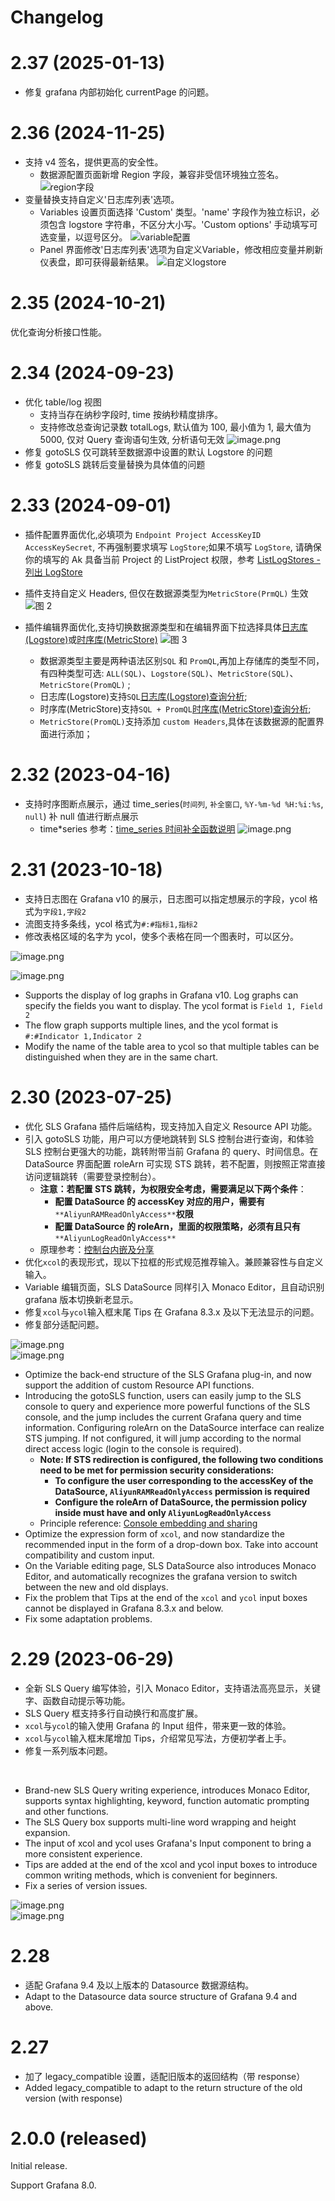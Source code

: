 # Changelog

# 2.37 (2025-01-13)

- 修复 grafana 内部初始化 currentPage 的问题。

# 2.36 (2024-11-25)

- 支持 v4 签名，提供更高的安全性。
  - 数据源配置页面新增 Region 字段，兼容非受信环境独立签名。
    ![region字段](./img/2.36/region_2.36.png)
- 变量替换支持自定义'日志库列表'选项。
  - Variables 设置页面选择 'Custom' 类型。'name' 字段作为独立标识，必须包含 logstore 字符串，不区分大小写。'Custom options' 手动填写可选变量，以逗号区分。
    ![variable配置](./img/2.36/variable_2.36.jpg)
  - Panel 界面修改'日志库列表'选项为自定义Variable，修改相应变量并刷新仪表盘，即可获得最新结果。
    ![自定义logstore](./img/2.36/custom.jpg)
    

# 2.35 (2024-10-21)

优化查询分析接口性能。

# 2.34 (2024-09-23)

- 优化 table/log 视图
  - 支持当存在纳秒字段时, time 按纳秒精度排序。
  - 支持修改总查询记录数 totalLogs, 默认值为 100, 最小值为 1, 最大值为 5000, 仅对 Query 查询语句生效, 分析语句无效
    ![image.png](./img/2.34/totalLogs_2.34.png)
- 修复 gotoSLS 仅可跳转至数据源中设置的默认 Logstore 的问题
- 修复 gotoSLS 跳转后变量替换为具体值的问题

# 2.33 (2024-09-01)

- 插件配置界面优化,必填项为 `Endpoint Project AccessKeyID AccessKeySecret`, 不再强制要求填写 `LogStore`;如果不填写 `LogStore`, 请确保你的填写的 Ak 具备当前 Project 的 ListProject 权限，参考 [ListLogStores - 列出 LogStore](https://help.aliyun.com/zh/sls/developer-reference/api-sls-2020-12-30-listlogstores)
- 插件支持自定义 Headers, 但仅在数据源类型为`MetricStore(PrmQL)` 生效
  ![图 2](./img/2.33/config_editor_2.33.png)
- 插件编辑界面优化,支持切换数据源类型和在编辑界面下拉选择具体[日志库(Logstore)](https://help.aliyun.com/zh/sls/product-overview/logstore)或[时序库(MetricStore)](https://help.aliyun.com/zh/sls/product-overview/metricstore?spm=a2c4g.11186623.0.0.2e8b60d1YQznSr)
  ![图 3](./img/2.33/query_editor_2.33.png)

  - 数据源类型主要是两种语法区别`SQL` 和 `PromQL`,再加上存储库的类型不同，有四种类型可选: `ALL(SQL)`、`Logstore(SQL)`、`MetricStore(SQL)`、`MetricStore(PromQL)` ;
  - 日志库(Logstore)支持`SQL`[日志库(Logstore)查询分析](https://help.aliyun.com/zh/sls/user-guide/search-and-analysis);
  - 时序库(MetricStore)支持`SQL + PromQL`[时序库(MetricStore)查询分析](https://help.aliyun.com/zh/sls/user-guide/search-and-analysis);
  - `MetricStore(PromQL)`支持添加 `custom Headers`,具体在该数据源的配置界面进行添加；

# 2.32 (2023-04-16)

- 支持时序图断点展示，通过 time_series(`时间列`, `补全窗口`, `%Y-%m-%d %H:%i:%s`, `null`) 补 null 值进行断点展示
  - time*series 参考：[time_series 时间补全函数说明](https://help.aliyun.com/zh/sls/user-guide/date-and-time-functions-1?spm=a2c4g.11186623.0.i10#section-wsz-wt2-4fb)
    ![image.png](https://img.alicdn.com/imgextra/i2/O1CN01HzGO5d1Xg48MpyJHS*!!6000000002952-0-tps-3116-1144.jpg)

# 2.31 (2023-10-18)

- 支持日志图在 Grafana v10 的展示，日志图可以指定想展示的字段，ycol 格式为`字段1,字段2`
- 流图支持多条线，ycol 格式为`#:#指标1,指标2`
- 修改表格区域的名字为 ycol，使多个表格在同一个图表时，可以区分。

![image.png](https://cdn.nlark.com/yuque/0/2023/png/182537/1697599988480-6ddc340d-9b64-4531-abbf-748eff4c0df9.png#averageHue=%231e2126&clientId=ue09f9ab6-6409-4&from=paste&height=480&id=u63975600&originHeight=960&originWidth=1630&originalType=binary&ratio=2&rotation=0&showTitle=false&size=363161&status=done&style=none&taskId=u01fdf5fe-b863-44da-b5f8-a3ae4512280&title=&width=815)

![image.png](https://cdn.nlark.com/yuque/0/2023/png/182537/1697600032996-be73fb93-a181-4f56-a42d-9ebdba626227.png#averageHue=%23202327&clientId=ue09f9ab6-6409-4&from=paste&height=515&id=u8bdbba62&originHeight=1030&originWidth=2130&originalType=binary&ratio=2&rotation=0&showTitle=false&size=562357&status=done&style=none&taskId=uf3ac8398-be19-4a16-abc7-740eebef31c&title=&width=1065)

- Supports the display of log graphs in Grafana v10. Log graphs can specify the fields you want to display. The ycol format is `Field 1, Field 2`
- The flow graph supports multiple lines, and the ycol format is `#:#Indicator 1,Indicator 2`
- Modify the name of the table area to ycol so that multiple tables can be distinguished when they are in the same chart.

# 2.30 (2023-07-25)

- 优化 SLS Grafana 插件后端结构，现支持加入自定义 Resource API 功能。
- 引入 gotoSLS 功能，用户可以方便地跳转到 SLS 控制台进行查询，和体验 SLS 控制台更强大的功能，跳转附带当前 Grafana 的 query、时间信息。在 DataSource 界面配置 roleArn 可实现 STS 跳转，若不配置，则按照正常直接访问逻辑跳转（需要登录控制台）。
  - **注意：若配置 STS 跳转，为权限安全考虑，需要满足以下两个条件**：
    - **配置 DataSource 的 accessKey 对应的用户，需要有**`**AliyunRAMReadOnlyAccess**`**权限**
    - **配置 DataSource 的 roleArn，里面的权限策略，必须有且只有**`**AliyunLogReadOnlyAccess**`
  - 原理参考：[控制台内嵌及分享](https://help.aliyun.com/document_detail/74971.html)
- 优化`xcol`的表现形式，现以下拉框的形式规范推荐输入。兼顾兼容性与自定义输入。
- Variable 编辑页面，SLS DataSource 同样引入 Monaco Editor，且自动识别 grafana 版本切换新老显示。
- 修复`xcol`与`ycol`输入框末尾 Tips 在 Grafana 8.3.x 及以下无法显示的问题。
- 修复部分适配问题。

![image.png](https://cdn.nlark.com/yuque/0/2023/png/21832175/1690257487839-24ccca2d-4fad-4011-9f18-300ceb876a26.png#averageHue=%231d2023&clientId=ud2e482ee-2fd6-4&from=paste&height=523&id=uc82855a6&originHeight=523&originWidth=1723&originalType=binary&ratio=1&rotation=0&showTitle=false&size=531654&status=done&style=none&taskId=u6031a614-f570-4a7b-a959-f1fda0001c8&title=&width=1723)<br />![image.png](https://cdn.nlark.com/yuque/0/2023/png/21832175/1690257391475-dae60eef-2191-42ab-90e7-d79b5319dfcd.png#averageHue=%231c1f21&clientId=ud2e482ee-2fd6-4&from=paste&height=349&id=u2c395060&originHeight=349&originWidth=1719&originalType=binary&ratio=1&rotation=0&showTitle=false&size=366996&status=done&style=none&taskId=u22e237d7-d4ad-4a9f-aae2-8ce25dc0915&title=&width=1719)

- Optimize the back-end structure of the SLS Grafana plug-in, and now support the addition of custom Resource API functions.
- Introducing the gotoSLS function, users can easily jump to the SLS console to query and experience more powerful functions of the SLS console, and the jump includes the current Grafana query and time information. Configuring roleArn on the DataSource interface can realize STS jumping. If not configured, it will jump according to the normal direct access logic (login to the console is required).
  - **Note: If STS redirection is configured, the following two conditions need to be met for permission security considerations:**
    - **To configure the user corresponding to the accessKey of the DataSource, `AliyunRAMReadOnlyAccess` permission is required**
    - **Configure the roleArn of DataSource, the permission policy inside must have and only `AliyunLogReadOnlyAccess`**
  - Principle reference: [Console embedding and sharing](https://help.aliyun.com/document_detail/74971.html)
- Optimize the expression form of `xcol`, and now standardize the recommended input in the form of a drop-down box. Take into account compatibility and custom input.
- On the Variable editing page, SLS DataSource also introduces Monaco Editor, and automatically recognizes the grafana version to switch between the new and old displays.
- Fix the problem that Tips at the end of the `xcol` and `ycol` input boxes cannot be displayed in Grafana 8.3.x and below.
- Fix some adaptation problems.

# 2.29 (2023-06-29)

- 全新 SLS Query 编写体验，引入 Monaco Editor，支持语法高亮显示，关键字、函数自动提示等功能。
- SLS Query 框支持多行自动换行和高度扩展。
- `xcol`与`ycol`的输入使用 Grafana 的 Input 组件，带来更一致的体验。
- `xcol`与`ycol`输入框末尾增加 Tips，介绍常见写法，方便初学者上手。
- 修复一系列版本问题。

<br />

- Brand-new SLS Query writing experience, introduces Monaco Editor, supports syntax highlighting, keyword, function automatic prompting and other functions.
- The SLS Query box supports multi-line word wrapping and height expansion.
- The input of xcol and ycol uses Grafana's Input component to bring a more consistent experience.
- Tips are added at the end of the xcol and ycol input boxes to introduce common writing methods, which is convenient for beginners.
- Fix a series of version issues.

![image.png](https://cdn.nlark.com/yuque/0/2023/png/21832175/1687953008367-f863ccc6-dcf5-4998-bcbc-c18aec0ac059.png#averageHue=%231e2024&clientId=u72ccc8ce-757a-4&from=paste&height=347&id=u3586dcad&originHeight=347&originWidth=1216&originalType=binary&ratio=1&rotation=0&showTitle=false&size=294424&status=done&style=none&taskId=u73ee0591-f289-4f53-8886-1a93e4914e5&title=&width=1216)<br />![image.png](https://cdn.nlark.com/yuque/0/2023/png/21832175/1687953284855-86c636fb-caa6-4163-ab23-0478cfb55b73.png#averageHue=%2323252a&clientId=u72ccc8ce-757a-4&from=paste&height=270&id=u4ec3dd89&originHeight=270&originWidth=564&originalType=binary&ratio=1&rotation=0&showTitle=false&size=112573&status=done&style=none&taskId=uac6a4fe0-65ca-4df2-8a4e-5faa1ea911a&title=&width=564)

# 2.28

- 适配 Grafana 9.4 及以上版本的 Datasource 数据源结构。
  <br />
- Adapt to the Datasource data source structure of Grafana 9.4 and above.

# 2.27

- 加了 legacy_compatible 设置，适配旧版本的返回结构（带 response）
  <br />
- Added legacy_compatible to adapt to the return structure of the old version (with response)

# 2.0.0 (released)

Initial release.

Support Grafana 8.0.
